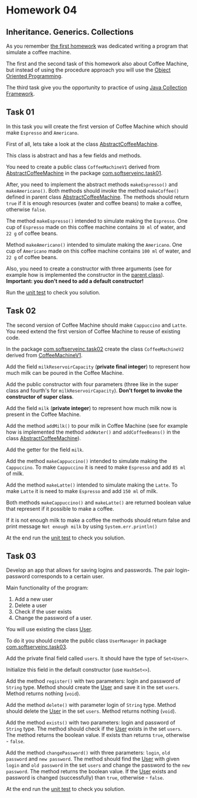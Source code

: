 # Homework 04

## Inheritance. Generics. Collections

As you remember [the first homework](https://github.com/java-basic-tutorial/homework01) was dedicated 
writing a program that simulate a coffee machine.

The first and the second task of this homework also about Coffee Machine, but instead of using the procedure 
approach you will use the [Object Oriented Programming](https://docs.oracle.com/javase/tutorial/java/concepts/).

The third task give you the opportunity to practice of using [Java Collection Framework]().

## Task 01

In this task you will create the first version of Coffee Machine which should make `Espresso` and `Americano`.

First of all, lets take a look at the class [AbstractCoffeeMachine](src/main/java/com/softserveinc/task01/AbstractCoffeeMachine.java).

This class is abstract and has a few fields and methods. 

You need to create a public class `CoffeeMachineV1` derived from [AbstractCoffeeMachine](src/main/java/com/softserveinc/task01/AbstractCoffeeMachine.java)
in the package [com.softserveinc.task01](src/main/java/com/softserveinc/task01).

After, you need to implement the abstract methods `makeEspresso()` and `makeAmericano()`. 
Both methods should invoke the method `makeCoffee()` defined in parent class [AbstractCoffeeMachine](src/main/java/com/softserveinc/task01/AbstractCoffeeMachine.java).
The methods should return `true` if it is enough resources (water and coffee beans) to make a coffee, otherwise `false`.

The method `makeEspresso()` intended to simulate making the `Espresso`.
One cup of `Espresso` made on this coffee machine contains `30 ml` of water, and `22 g` of coffee beans.

Method `makeAmericano()` intended to simulate making the `Americano`.
One cup of `Americano` made on this coffee machine contains `100 ml` of water, and `22 g` of coffee beans.

Also, you need to create a constructor with three arguments (see for example how is implemented the constructor in the [parent class](src/main/java/com/softserveinc/task01/AbstractCoffeeMachine.java)). 
**Important: you don't need to add a default constructor!**

Run the [unit test](src/test/java/com/softserveinc/task01/CoffeeMachineV1Test.java) to check you solution. 

## Task 02

The second version of Coffee Machine should make `Cappuccino` and `Latte`.
You need extend the first version of Coffee Machine to reuse of existing code.

In the package [com.softserveinc.task02](src/main/java/com/softserveinc/task02) create the class `CoffeeMachineV2` derived from
 [CoffeeMachineV1](src/main/java/com/softserveinc/task01/CoffeeMachineV1.java).
 
Add the field `milkReservoirCapacity` (**private final integer**) to represent how much milk can be poured in the Coffee Machine.

Add the public constructor with four parameters (three like in the super class and fourth's for `milkReservoirCapacity`).
**Don't forget to invoke the constructor of super class**. 

Add the field `milk` (**private integer**) to represent how much milk now is present in the Coffee Machine.

Add the method `addMilk()` to pour milk in Coffee Machine (see for example how is implemented the method `addWater()` 
and `addCoffeeBeans()` in the class [AbstractCoffeeMachine](src/main/java/com/softserveinc/task01/AbstractCoffeeMachine.java)).

Add the getter for the field `milk`.

Add the method `makeCappuccino()` intended to simulate making the `Cappuccino`.
To make `Cappuccino` it is need to make `Espresso` and add `85 ml` of milk.

Add the method `makeLatte()` intended to simulate making the `Latte`.
To make `Latte` it is need to make `Espresso` and add `150 ml` of milk.

Both methods `makeCappuccino()` and `makeLatte()` are returned boolean value that represent if it possible to make 
a coffee.

If it is not enough milk to make a coffee the methods should return false and print message `Not enough milk` 
by using `System.err.println()`

At the end run the [unit test](src/test/java/com/softserveinc/task02/CoffeeMachineV2Test.java) to check you solution. 

## Task 03

Develop an app that allows for saving logins and passwords. 
The pair login-password corresponds to a certain user.

Main functionality of the program:
1. Add a new user
2. Delete a user
3. Check if the user exists
4. Change the password of a user.

You will use existing the class [User](src/main/java/com/softserveinc/task03/User.java).
 
To do it you should create the public class `UserManager` in package [com.softserveinc.task03](src/main/java/com/softserveinc/task03).

Add the private final field called `users`. It should have the type of `Set<User>`.

Initialize this field in the default constructor (use `HashSet<>`).

Add the method `register()` with two parameters: login and password of `String` type.
Method should create the [User](src/main/java/com/softserveinc/task03/User.java) and save it in the set `users`.
Method returns nothing (`void`).

Add the method `delete()` with parameter login of `String` type.
Method should delete the [User](src/main/java/com/softserveinc/task03/User.java) in the set `users`.
Method returns nothing (`void`).

Add the method `exists()` with two parameters: login and password of `String` type.
The method should check if the [User](src/main/java/com/softserveinc/task03/User.java) exists in the set `users`. 
The method returns the boolean value.
If exists than returns `true`, otherwise - `false`.

Add the method `changePassword()` with three parameters: `login`, `old password` and `new password`.
The method should find the [User](src/main/java/com/softserveinc/task03/User.java) with given `login` and `old password` in the set `users` and change the password to
 the `new password`.
The method returns the boolean value.
If the [User](src/main/java/com/softserveinc/task03/User.java) exists and password is changed (successfully) than `true`, otherwise - `false`.

At the end run the [unit test](src/test/java/com/softserveinc/task03/UserManagerTest.java) to check you solution. 
